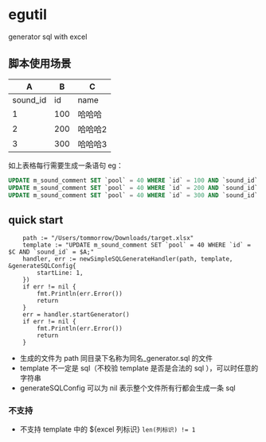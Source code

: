 # egutil
generator sql with excel

## 脚本使用场景
|A|B|C|
|--|--|--|
|sound_id|id|name|
|1|100|哈哈哈|
|2|200|哈哈哈2|
|3|300|哈哈哈3|

如上表格每行需要生成一条语句
eg：
```sql
UPDATE m_sound_comment SET `pool` = 40 WHERE `id` = 100 AND `sound_id` = 1;
UPDATE m_sound_comment SET `pool` = 40 WHERE `id` = 200 AND `sound_id` = 2;
UPDATE m_sound_comment SET `pool` = 40 WHERE `id` = 300 AND `sound_id` = 3;
```

## quick start
```golang
    path := "/Users/tommorrow/Downloads/target.xlsx"
	template := "UPDATE m_sound_comment SET `pool` = 40 WHERE `id` = $C AND `sound_id` = $A;"
	handler, err := newSimpleSQLGenerateHandler(path, template, &generateSQLConfig{
		startLine: 1,
	})
	if err != nil {
		fmt.Println(err.Error())
		return
	}
	err = handler.startGenerator()
	if err != nil {
		fmt.Println(err.Error())
		return
	}
```
- 生成的文件为 path 同目录下名称为同名_generator.sql 的文件
- template 不一定是 sql（不校验 template 是否是合法的 sql ），可以时任意的字符串
- generateSQLConfig 可以为 nil 表示整个文件所有行都会生成一条 sql

### 不支持
- 不支持 template 中的 ${excel 列标识} `len(列标识) != 1`